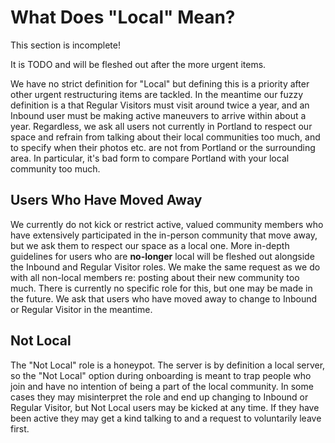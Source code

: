 # What Does "Local" Mean?

<div class="warning">
This section is incomplete! 

It is TODO and will be fleshed out after the more urgent items.
</div>

We have no strict definition for "Local" but defining this is a priority after other urgent restructuring items are tackled. In the meantime our fuzzy definition is a that Regular Visitors must visit around twice a year, and an Inbound user must be making active maneuvers to arrive within about a year. Regardless, we ask all users not currently in Portland to respect our space and refrain from talking about their local communities too much, and to specify when their photos etc. are not from Portland or the surrounding area. In particular, it's bad form to compare Portland with your local community too much.

## Users Who Have Moved Away

We currently do not kick or restrict active, valued community members who have extensively participated in the in-person community that move away, but we ask them to respect our space as a local one. More in-depth guidelines for users who are **no-longer** local will be fleshed out alongside the Inbound and Regular Visitor roles. We make the same request as we do with all non-local members re: posting about their new community too much. There is currently no specific role for this, but one may be made in the future. We ask that users who have moved away to change to Inbound or Regular Visitor in the meantime.

## Not Local

The "Not Local" role is a honeypot. The server is by definition a local server, so the "Not Local" option during onboarding is meant to trap people who join and have no intention of being a part of the local community. In some cases they may misinterpret the role and end up changing to Inbound or Regular Visitor, but Not Local users may be kicked at any time. If they have been active they may get a kind talking to and a request to voluntarily leave first.